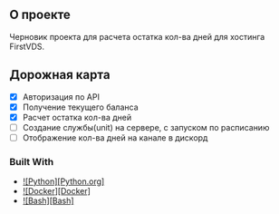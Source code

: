 <!-- ABOUT THE PROJECT -->
## О проекте

Черновик проекта для расчета остатка кол-ва дней для хостинга FirstVDS.

<!-- ROADMAP -->
## Дорожная карта

- [x] Авторизация по API
- [x] Получение текущего баланса
- [x] Расчет остатка кол-ва дней
- [ ] Создание службы(unit) на сервере, с запуском по расписанию
- [ ] Отображение кол-ва дней на канале в дискорд

### Built With

* [![Python][Python.org]][Python-url]
* [![Docker][Docker]][Docker-url]
* [![Bash][Bash]][Bash-url]


<!-- MARKDOWN LINKS & IMAGES -->
<!-- https://www.markdownguide.org/basic-syntax/#reference-style-links -->
[Python-url]: https://www.python.org/static/img/python-logo.png
[Docker-url]: https://docker.com/
[Bash-url]: https://gnu.org/
